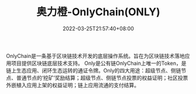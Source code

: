 ﻿---
weight: 
title: "奥力橙-OnlyChain(ONLY)"
description: "OnlyChain是一条基于区块链技术开发的底层操作系统"
date: 2022-03-25T21:57:40+08:00
lastmod: 2022-03-25T16:45:40+08:00
draft: false
authors: ["Metabd"]
featuredImage: "aolicheng-onlychainonly.webp"
link: ""
tags: ["数字代币","奥力橙-OnlyChain(ONLY)"]
categories: ["navigation"]
navigation: ["数字代币"]
lightgallery: true
toc: true
pinned: false
recommend: false
recommend1: false
---
OnlyChain是一条基于区块链技术开发的底层操作系统。旨在为区块链技术落地应用项目提供区块链底层技术支持。
Only是公有链OnlyChain上唯一的Token，是链上生态应用、闭环生态运转的通证令牌。Only的四大用途：超级节点、侧链节点、普通节点的‘挖矿’奖励结算；超级节点、侧链节点投票的权益证明；社区投票外嵌植入应用上架的权益证明；链上应用流通的支付结算。
